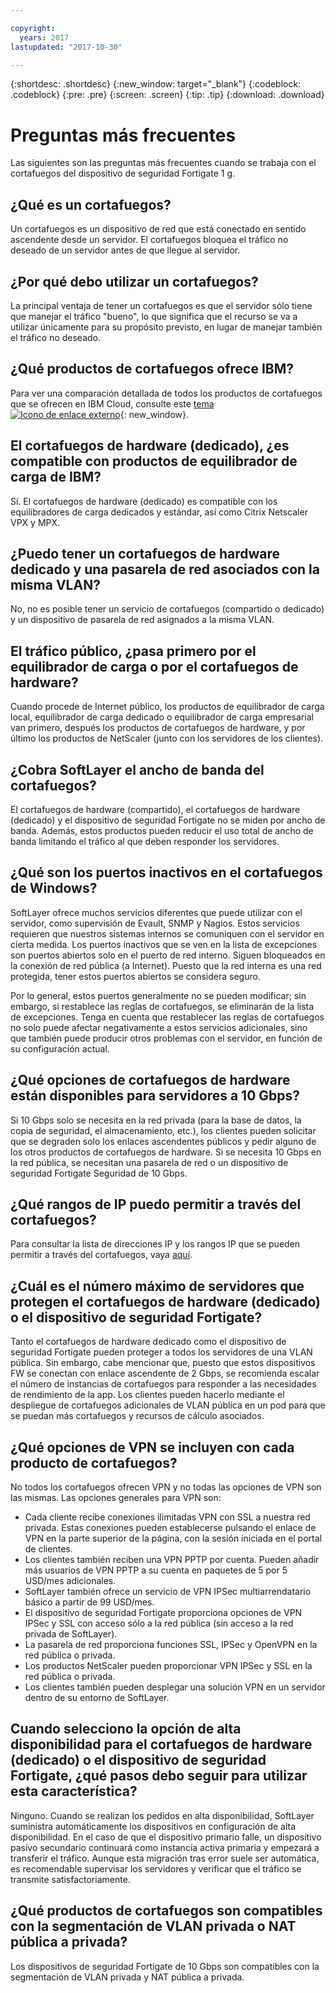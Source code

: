 ```yaml
---

copyright:
  years: 2017
lastupdated: "2017-10-30"

---
```


{:shortdesc: .shortdesc}
{:new_window: target="_blank"}
{:codeblock: .codeblock}
{:pre: .pre}
{:screen: .screen}
{:tip: .tip}
{:download: .download}

# Preguntas más frecuentes
Las siguientes son las preguntas más frecuentes cuando se trabaja con el cortafuegos del dispositivo de seguridad Fortigate 1 g.

## ¿Qué es un cortafuegos?

Un cortafuegos es un dispositivo de red que está conectado en sentido ascendente desde un servidor. El cortafuegos bloquea el tráfico no deseado de un servidor antes de que llegue al servidor.

## ¿Por qué debo utilizar un cortafuegos?

La principal ventaja de tener un cortafuegos es que el servidor sólo tiene que manejar el tráfico "bueno", lo que significa que el recurso se va a utilizar únicamente para su propósito previsto, en lugar de manejar también el tráfico no deseado.

## ¿Qué productos de cortafuegos ofrece IBM?
Para ver una comparación detallada de todos los productos de cortafuegos que se ofrecen en IBM Cloud, consulte este [tema ![Icono de enlace externo](../../icons/launch-glyph.svg "Icono de enlace externo")](https://console.bluemix.net/docs/infrastructure/fortigate-10g/explore-firewalls.html#explore-firewalls){: new_window}. 

## El cortafuegos de hardware (dedicado), ¿es compatible con productos de equilibrador de carga de IBM?

Sí. El cortafuegos de hardware (dedicado) es compatible con los equilibradores de carga dedicados y estándar, así como Citrix Netscaler VPX y MPX.

## ¿Puedo tener un cortafuegos de hardware dedicado y una pasarela de red asociados con la misma VLAN?

No, no es posible tener un servicio de cortafuegos (compartido o dedicado) y un dispositivo de pasarela de red asignados a la misma VLAN. 

## El tráfico público, ¿pasa primero por el equilibrador de carga o por el cortafuegos de hardware?

Cuando procede de Internet público, los productos de equilibrador de carga local, equilibrador de carga dedicado o equilibrador de carga empresarial van primero, después los productos de cortafuegos de hardware, y por último los productos de NetScaler (junto con los servidores de los clientes).

## ¿Cobra SoftLayer el ancho de banda del cortafuegos?

El cortafuegos de hardware (compartido), el cortafuegos de hardware (dedicado) y el dispositivo de seguridad Fortigate no se miden por ancho de banda. Además, estos productos pueden reducir el uso total de ancho de banda limitando el tráfico al que deben responder los servidores.

## ¿Qué son los puertos inactivos en el cortafuegos de Windows?

SoftLayer ofrece muchos servicios diferentes que puede utilizar con el servidor, como supervisión de Evault, SNMP y Nagios. Estos servicios requieren que nuestros sistemas internos se comuniquen con el servidor en cierta medida. Los puertos inactivos que se ven en la lista de excepciones son puertos abiertos solo en el puerto de red interno. Siguen bloqueados en la conexión de red pública (a Internet). Puesto que la red interna es una red protegida, tener estos puertos abiertos se considera seguro.

Por lo general, estos puertos generalmente no se pueden modificar; sin embargo, si restablece las reglas de cortafuegos, se eliminarán de la lista de excepciones. Tenga en cuenta que restablecer las reglas de cortafuegos no solo puede afectar negativamente a estos servicios adicionales, sino que también puede producir otros problemas con el servidor, en función de su configuración actual.

## ¿Qué opciones de cortafuegos de hardware están disponibles para servidores a 10 Gbps?

Si 10 Gbps solo se necesita en la red privada (para la base de datos, la copia de seguridad, el almacenamiento, etc.), los clientes pueden solicitar que se degraden solo los enlaces ascendentes públicos y pedir alguno de los otros productos de cortafuegos de hardware. Si se necesita 10 Gbps en la red pública, se necesitan una pasarela de red o un dispositivo de seguridad Fortigate Seguridad de 10 Gbps.

## ¿Qué rangos de IP puedo permitir a través del cortafuegos?

Para consultar la lista de direcciones IP y los rangos IP que se pueden permitir a través del cortafuegos, vaya [aquí](ips.html). 

## ¿Cuál es el número máximo de servidores que protegen el cortafuegos de hardware (dedicado) o el dispositivo de seguridad Fortigate?

Tanto el cortafuegos de hardware dedicado como el dispositivo de seguridad Fortigate pueden proteger a todos los servidores de una VLAN pública. Sin embargo, cabe mencionar que, puesto que estos dispositivos FW se conectan con enlace ascendente de 2 Gbps, se recomienda escalar el número de instancias de cortafuegos para responder a las necesidades de rendimiento de la app. Los clientes pueden hacerlo mediante el despliegue de cortafuegos adicionales de VLAN pública en un pod para que se puedan más cortafuegos y recursos de cálculo asociados.

## ¿Qué opciones de VPN se incluyen con cada producto de cortafuegos?

No todos los cortafuegos ofrecen VPN y no todas las opciones de VPN son las mismas. Las opciones generales para VPN son:

* Cada cliente recibe conexiones ilimitadas VPN con SSL a nuestra red privada. Estas conexiones pueden establecerse pulsando el enlace de VPN en la parte superior de la página, con la sesión iniciada en el portal de clientes.
* Los clientes también reciben una VPN PPTP por cuenta. Pueden añadir más usuarios de VPN PPTP a su cuenta en paquetes de 5 por 5 USD/mes adicionales.
* SoftLayer también ofrece un servicio de VPN IPSec multiarrendatario básico a partir de 99 USD/mes.
* El dispositivo de seguridad Fortigate proporciona opciones de VPN IPSec y SSL con acceso sólo a la red pública (sin acceso a la red privada de SoftLayer).
* La pasarela de red proporciona funciones SSL, IPSec y OpenVPN en la red pública o privada.
* Los productos NetScaler pueden proporcionar VPN IPSec y SSL en la red pública o privada.
* Los clientes también pueden desplegar una solución VPN en un servidor dentro de su entorno de SoftLayer.

## Cuando selecciono la opción de alta disponibilidad para el cortafuegos de hardware (dedicado) o el dispositivo de seguridad Fortigate, ¿qué pasos debo seguir para utilizar esta característica?

Ninguno. Cuando se realizan los pedidos en alta disponibilidad, SoftLayer suministra automáticamente los dispositivos en configuración de alta disponibilidad. En el caso de que el dispositivo primario falle, un dispositivo pasivo secundario continuará como instancia activa primaria y empezará a transferir el tráfico. Aunque esta migración tras error suele ser automática, es recomendable supervisar los servidores y verificar que el tráfico se transmite satisfactoriamente.

## ¿Qué productos de cortafuegos son compatibles con la segmentación de VLAN privada o NAT pública a privada?

Los dispositivos de seguridad Fortigate de 10 Gbps son compatibles con la segmentación de VLAN privada y NAT pública a privada. 
